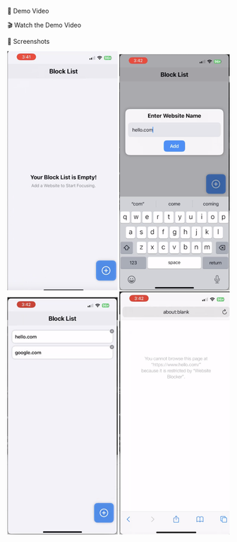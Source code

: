 🚀 Demo Video

🎬 Watch the Demo Video

📸 Screenshots

<p align="center"> <img src="https://github.com/Vivek04-05/screenshots/blob/main/websiteBlocker1.png?raw=true" alt="Screenshot 1" width="250" /> <img src="https://github.com/Vivek04-05/screenshots/blob/main/websiteBlocker2.png?raw=true" alt="Screenshot 2" width="250" /> <img src="https://github.com/Vivek04-05/screenshots/blob/main/websiteBlocker3.png?raw=true" alt="Screenshot 3" width="250" /> <img src="https://github.com/Vivek04-05/screenshots/blob/main/websiteBlocker4.png?raw=true" alt="Screenshot 4" width="250" /> </p>
